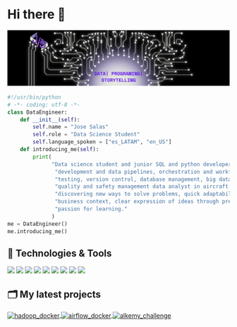 # Hi there 👋

![Banner](./css_estilos/banner.png)

```python
#!/usr/bin/python
# -*- coding: utf-8 -*-
class DataEngineer:
    def __init__(self):
        self.name = "Jose Salas"
        self.role = "Data Science Student"
        self.language_spoken = ["es_LATAM", "en_US"]
    def introducing_me(self):
        print(
              "Data science student and junior SQL and python developer, with knowledge in ETL"
               "development and data pipelines, orchestration and workflows, containerization",
               "testing, version control, database management, big data, and experience as aviation"
               "quality and safety management data analyst in aircraft maintenance. Characterized by:"
               "discovering new ways to solve problems, quick adaptability, an understanding of the"
               "business context, clear expression of ideas through precise and brief stories, and"
               "passion for learning."
              )
me = DataEngineer()
me.introducing_me()
```

## 🔧 Technologies & Tools

![](https://img.shields.io/badge/Code-Python-informational?style=flat&logo=python&logoColor=white&color=6aa6f8)
![](https://img.shields.io/badge/Tools-PostgreSQL-informational?style=flat&logo=postgresql&logoColor=white&color=6aa6f8)
![](https://img.shields.io/badge/Tools-MySQL-informational?style=flat&logo=MySQL&logoColor=white&color=6aa6f8)
![](https://img.shields.io/badge/OS-Linux-informational?style=flat&logo=linux&logoColor=white&color=6aa6f8)
![](https://img.shields.io/badge/Shell-Bash-informational?style=flat&logo=gnu-bash&logoColor=white&color=6aa6f8)
![](https://img.shields.io/badge/Editor-VS_Code-informational?style=flat&logo=visual-studio-code&logoColor=white&color=6aa6f8)
![](https://img.shields.io/badge/Tools-Docker-informational?style=flat&logo=docker&logoColor=white&color=6aa6f8)
![](https://img.shields.io/badge/Tools-Hadoop-informational?style=flat&logo=Hadoop&logoColor=white&color=6aa6f8)
![](https://img.shields.io/badge/Tools-Airflow-informational?style=flat&logo=Airflow&logoColor=white&color=6aa6f8)

## 🗂️ My latest projects

<a href="https://github.com/JoseSalas98/hadoop_docker">
  <img align="center" src="https://github-readme-stats.vercel.app/api/pin/?username=JoseSalas98&repo=hadoop_docker&show_icons=true&line_height=27&title_color=6aa6f8&text_color=8a919a&icon_color=6aa6f8&bg_color=22272e" alt="hadoop_docker" />
</a>

<a href="https://github.com/JoseSalas98/airflow_docker">
  <img align="center" src="https://github-readme-stats.vercel.app/api/pin/?username=JoseSalas98&repo=airflow_docker&show_icons=true&line_height=27&title_color=6aa6f8&text_color=8a919a&icon_color=6aa6f8&bg_color=22272e" alt="airflow_docker" />
</a>

<a href="https://github.com/JoseSalas98/alkemy_challenge">
  <img align="center" src="https://github-readme-stats.vercel.app/api/pin/?username=JoseSalas98&repo=alkemy_challenge&show_icons=true&line_height=27&title_color=6aa6f8&text_color=8a919a&icon_color=6aa6f8&bg_color=22272e" alt="alkemy_challenge" />
</a>
